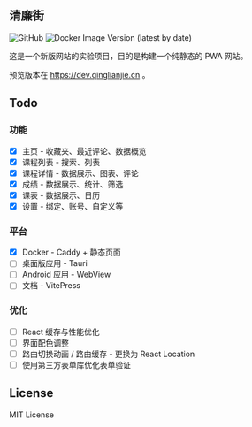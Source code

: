 ## 清廉街

![GitHub](https://img.shields.io/github/license/QingLianJie/Lab)
![Docker Image Version (latest by date)](https://img.shields.io/docker/v/lifeni/qing-dev)

这是一个新版网站的实验项目，目的是构建一个纯静态的 PWA 网站。

预览版本在 https://dev.qinglianjie.cn 。

## Todo

### 功能

- [x] 主页 - 收藏夹、最近评论、数据概览
- [x] 课程列表 - 搜索、列表
- [x] 课程详情 - 数据展示、图表、评论
- [x] 成绩 - 数据展示、统计、筛选
- [x] 课表 - 数据展示、日历
- [x] 设置 - 绑定、账号、自定义等

### 平台

- [x] Docker - Caddy + 静态页面
- [ ] 桌面版应用 - Tauri
- [ ] Android 应用 - WebView
- [ ] 文档 - VitePress

### 优化

- [ ] React 缓存与性能优化
- [ ] 界面配色调整
- [ ] 路由切换动画 / 路由缓存 - 更换为 React Location
- [ ] 使用第三方表单库优化表单验证

## License

MIT License
